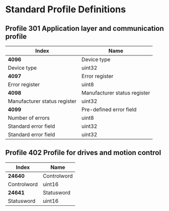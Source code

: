 # Standard Profile Definitions

## Profile 301 Application layer and communication profile
| Index | Name |
| --- | --- |
| **4096**| Device type |
|  Device type | uint32 |
| **4097**| Error register |
|  Error register | uint8 |
| **4098**| Manufacturer status register |
|  Manufacturer status register | uint32 |
| **4099**| Pre-defined error field |
|  Number of errors | uint8 |
|  Standard error field | uint32 |
|  Standard error field | uint32 |
## Profile 402 Profile for drives and motion control
| Index | Name |
| --- | --- |
| **24640**| Controlword |
|  Controlword | uint16 |
| **24641**| Statusword |
|  Statusword | uint16 |
